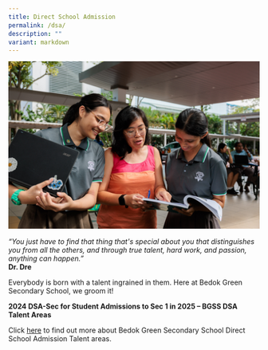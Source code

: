 ```yaml
---
title: Direct School Admission
permalink: /dsa/
description: ""
variant: markdown
---
```

![](/images/td%202023.jpg)

*“You just have to find that thing that's special about you that distinguishes you from all the others, and through true talent, hard work, and passion, anything can happen.”*<br>**Dr. Dre**

Everybody is born with a talent ingrained in them. Here at Bedok Green Secondary School, we groom it!

**2024 DSA-Sec for Student Admissions to Sec 1 in 2025 – BGSS DSA Talent Areas**

Click [here](https://go.gov.sg/bgssdsatalentareas) to find out more about Bedok Green Secondary School Direct School Admission Talent areas.
